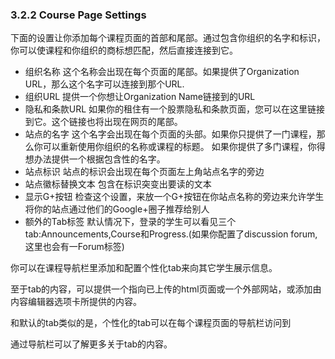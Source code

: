 ### 3.2.2 Course Page Settings

下面的设置让你添加每个课程页面的首部和尾部。通过包含你组织的名字和标识，你可以使课程和你组织的商标想匹配，然后直接连接到它。
* 组织名称
	这个名称会出现在每个页面的尾部。如果提供了Organization URL，那么这个名字可以连接到那个URL.
* 组织URL
	提供一个你想让Organization Name链接到的URL
* 隐私和条款URL
	如果你的租住有一个股票隐私和条款页面，您可以在这里链接到它。这个链接也将出现在网页的尾部。
* 站点的名字
	这个名字会出现在每个页面的头部。如果你只提供了一门课程，那么你可以重新使用你组织的名称或课程的标题。
	如果你提供了多门课程，你得想办法提供一个根据包含性的名字。
* 站点标识
	站点的标识会出现在每个页面左上角站点名字的旁边
* 站点徽标替换文本
	包含在标识突变出要读的文本
* 显示G+按钮
	检查这个设置，来放一个G+按钮在你站点名称的旁边来允许学生将你的站点通过他们的Google+圈子推荐给别人
* 额外的Tab标签
	默认情况下，登录的学生可以看见三个tab:Announcements,Course和Progress.(如果你配置了discussion forum,这里也会有一Forum标签)

你可以在课程导航栏里添加和配置个性化tab来向其它学生展示信息。

至于tab的内容，可以提供一个指向已上传的html页面或一个外部网站，或添加由内容编辑器选项卡所提供的内容。

和默认的tab类似的是，个性化的tab可以在每个课程页面的导航栏访问到

通过导航栏可以了解更多关于tab的内容。
